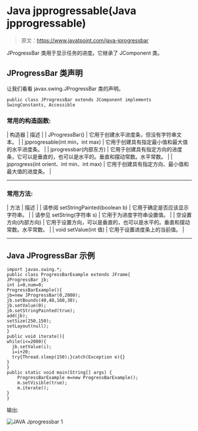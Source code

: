 # Java jpprogressable(Java jpprogressable)

> 原文：<https://www.javatpoint.com/java-jprogressbar>

JProgressBar 类用于显示任务的进度。它继承了 JComponent 类。

## JProgressBar 类声明

让我们看看 javax.swing.JProgressBar 类的声明。

```
public class JProgressBar extends JComponent implements SwingConstants, Accessible

```

### 常用的构造函数:

| 构造器 | 描述 |
| JProgressBar() | 它用于创建水平进度条，但没有字符串文本。 |
| jpprogresable(int min，int max) | 它用于创建具有指定最小值和最大值的水平进度条。 |
| jprogressbar(内部东方) | 它用于创建具有指定方向的进度条，它可以是垂直的，也可以是水平的。垂直和摆动常数。水平常数。 |
| jpprogress(int orient、int min、int max) | 它用于创建具有指定方向、最小值和最大值的进度条。 |

* * *

### 常用方法:

| 方法 | 描述 |
| 请参阅 setStringPainted(boolean b) | 它用于确定是否应该显示字符串。 |
| 请参见 setString(字符串 s) | 它用于为进度字符串设置值。 |
| 空设置方向(内部方向) | 它用于设置方向，可以是垂直的，也可以是水平的。垂直和摆动常数。水平常数。 |
| void setValue(int 值) | 它用于设置进度条上的当前值。 |

* * *

## Java JProgressBar 示例

```
import javax.swing.*;  
public class ProgressBarExample extends JFrame{  
JProgressBar jb;  
int i=0,num=0;   
ProgressBarExample(){  
jb=new JProgressBar(0,2000);  
jb.setBounds(40,40,160,30);       
jb.setValue(0);  
jb.setStringPainted(true);  
add(jb);  
setSize(250,150);  
setLayout(null);  
}  
public void iterate(){  
while(i<=2000){  
  jb.setValue(i);  
  i=i+20;  
  try{Thread.sleep(150);}catch(Exception e){}  
}  
}  
public static void main(String[] args) {  
    ProgressBarExample m=new ProgressBarExample();  
    m.setVisible(true);  
    m.iterate();  
}  
}  

```

输出:

![JAVA Jprogressbar 1](../img/4aa4c8c568882d23ee731f96f1260598.png)